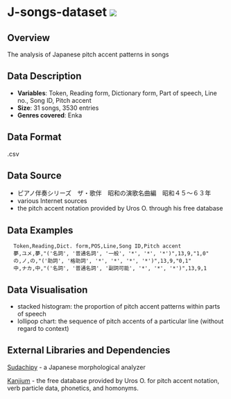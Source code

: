 # J-songs-dataset  <img src='https://img.shields.io/badge/Python-3.8-blue?style=for-the-badge&logo=Python&logoColor=%23bae1ff&label=Python&labelColor=%232a4d69&color=%23457399'/>


## Overview
The analysis of Japanese pitch accent patterns in songs


## Data Description
- **Variables**: Token, Reading form, Dictionary form, Part of speech, Line no., Song ID, Pitch accent
- **Size**: 31 songs, 3530 entries
- **Genres covered**: Enka

## Data Format
.csv

## Data Source
- ピアノ伴奏シリーズ　ザ・歌伴　昭和の演歌名曲編　昭和４５〜６３年
- various Internet sources
- the pitch accent notation provided by Uros O. through his free database

## Data Examples
```
  Token,Reading,Dict. form,POS,Line,Song ID,Pitch accent
  夢,ユメ,夢,"('名詞', '普通名詞', '一般', '*', '*', '*')",13,9,"1,0"
  の,ノ,の,"('助詞', '格助詞', '*', '*', '*', '*')",13,9,"0,1"
  中,ナカ,中,"('名詞', '普通名詞', '副詞可能', '*', '*', '*')",13,9,1
```

## Data Visualisation
- stacked histogram: the proportion of pitch accent patterns within parts of speech
- lollipop chart: the sequence of pitch accents of a particular line (without regard to context)


## External Libraries and Dependencies
[Sudachipy](https://github.com/WorksApplications/sudachi.rs) - a Japanese morphological analyzer

[Kanjium](https://github.com/mifunetoshiro/kanjium) - the free database provided by Uros O. for pitch accent notation, verb particle data, phonetics, and homonyms.


